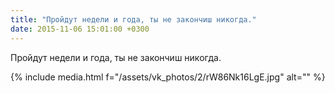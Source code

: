 ```yaml
---
title: "Пройдут недели и года, ты не закончиш никогда."
date: 2015-11-06 15:01:00 +0300
---
```


Пройдут недели и года, ты не закончиш никогда.

{% include media.html f="/assets/vk_photos/2/rW86Nk16LgE.jpg" alt="" %}

